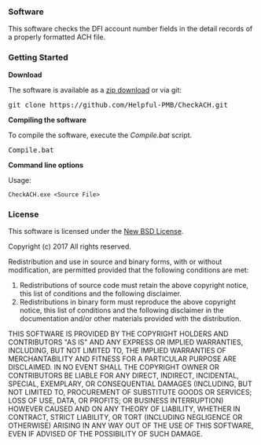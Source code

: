 ### Software

This software checks the DFI account number fields in the detail records of a properly formatted ACH file.

### Getting Started

**Download**

The software is available as a [zip download](https://github.com/Helpful-PMB/CheckACH/archive/master.zip) or via git:

<pre>
git clone https://github.com/Helpful-PMB/CheckACH.git
</pre>

**Compiling the software**

To compile the software, execute the *Compile.bat* script.

<pre>
Compile.bat
</pre>

**Command line options**

Usage: 

```
CheckACH.exe <Source File>
```

### License

This software is licensed under the [New BSD License](http://en.wikipedia.org/wiki/New_BSD).

Copyright (c) 2017
All rights reserved.

Redistribution and use in source and binary forms, with or without
modification, are permitted provided that the following conditions are met:

1. Redistributions of source code must retain the above copyright notice, this
   list of conditions and the following disclaimer.
2. Redistributions in binary form must reproduce the above copyright notice,
   this list of conditions and the following disclaimer in the documentation
   and/or other materials provided with the distribution.

THIS SOFTWARE IS PROVIDED BY THE COPYRIGHT HOLDERS AND CONTRIBUTORS "AS IS" AND
ANY EXPRESS OR IMPLIED WARRANTIES, INCLUDING, BUT NOT LIMITED TO, THE IMPLIED
WARRANTIES OF MERCHANTABILITY AND FITNESS FOR A PARTICULAR PURPOSE ARE
DISCLAIMED. IN NO EVENT SHALL THE COPYRIGHT OWNER OR CONTRIBUTORS BE LIABLE FOR
ANY DIRECT, INDIRECT, INCIDENTAL, SPECIAL, EXEMPLARY, OR CONSEQUENTIAL DAMAGES
(INCLUDING, BUT NOT LIMITED TO, PROCUREMENT OF SUBSTITUTE GOODS OR SERVICES;
LOSS OF USE, DATA, OR PROFITS; OR BUSINESS INTERRUPTION) HOWEVER CAUSED AND
ON ANY THEORY OF LIABILITY, WHETHER IN CONTRACT, STRICT LIABILITY, OR TORT
(INCLUDING NEGLIGENCE OR OTHERWISE) ARISING IN ANY WAY OUT OF THE USE OF THIS
SOFTWARE, EVEN IF ADVISED OF THE POSSIBILITY OF SUCH DAMAGE.

